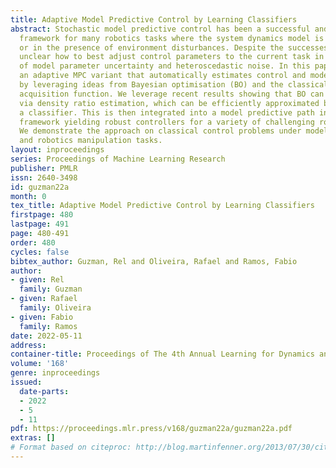 ```yaml
---
title: Adaptive Model Predictive Control by Learning Classifiers
abstract: Stochastic model predictive control has been a successful and robust control
  framework for many robotics tasks where the system dynamics model is slightly inaccurate
  or in the presence of environment disturbances. Despite the successes, it is still
  unclear how to best adjust control parameters to the current task in the presence
  of model parameter uncertainty and heteroscedastic noise. In this paper, we propose
  an adaptive MPC variant that automatically estimates control and model parameters
  by leveraging ideas from Bayesian optimisation (BO) and the classical expected improvement
  acquisition function. We leverage recent results showing that BO can be reformulated
  via density ratio estimation, which can be efficiently approximated by simply learning
  a classifier. This is then integrated into a model predictive path integral control
  framework yielding robust controllers for a variety of challenging robotics tasks.
  We demonstrate the approach on classical control problems under model uncertainty
  and robotics manipulation tasks.
layout: inproceedings
series: Proceedings of Machine Learning Research
publisher: PMLR
issn: 2640-3498
id: guzman22a
month: 0
tex_title: Adaptive Model Predictive Control by Learning Classifiers
firstpage: 480
lastpage: 491
page: 480-491
order: 480
cycles: false
bibtex_author: Guzman, Rel and Oliveira, Rafael and Ramos, Fabio
author:
- given: Rel
  family: Guzman
- given: Rafael
  family: Oliveira
- given: Fabio
  family: Ramos
date: 2022-05-11
address:
container-title: Proceedings of The 4th Annual Learning for Dynamics and Control Conference
volume: '168'
genre: inproceedings
issued:
  date-parts:
  - 2022
  - 5
  - 11
pdf: https://proceedings.mlr.press/v168/guzman22a/guzman22a.pdf
extras: []
# Format based on citeproc: http://blog.martinfenner.org/2013/07/30/citeproc-yaml-for-bibliographies/
---
```

